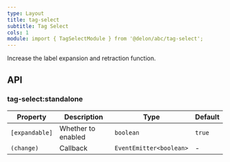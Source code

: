 ```yaml
---
type: Layout
title: tag-select
subtitle: Tag Select
cols: 1
module: import { TagSelectModule } from '@delon/abc/tag-select';
---
```


Increase the label expansion and retraction function.

## API

### tag-select:standalone

| Property | Description | Type | Default |
|----------|-------------|------|---------|
| `[expandable]` | Whether to enabled | `boolean` | `true` |
| `(change)` | Callback | `EventEmitter<boolean>` | - |

